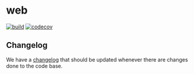 # web

[![build](https://github.com/MAKENTNU/web/workflows/build/badge.svg)](https://github.com/MAKENTNU/web/actions)
[![codecov](https://codecov.io/gh/MAKENTNU/web/branch/master/graph/badge.svg)](https://codecov.io/gh/MAKENTNU/web)

## Changelog

We have a [changelog](./CHANGELOG.md) that should be updated whenever there are changes done to the code base.
